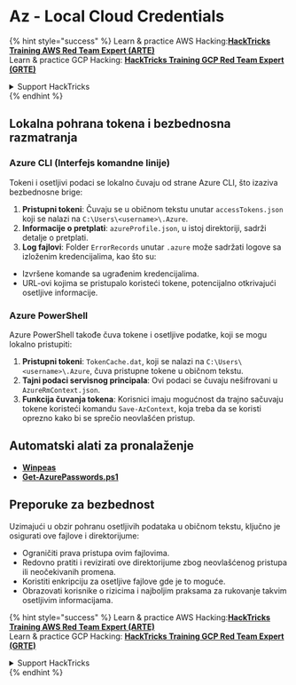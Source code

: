 # Az - Local Cloud Credentials

{% hint style="success" %}
Learn & practice AWS Hacking:<img src="../../../.gitbook/assets/image (1).png" alt="" data-size="line">[**HackTricks Training AWS Red Team Expert (ARTE)**](https://training.hacktricks.xyz/courses/arte)<img src="../../../.gitbook/assets/image (1).png" alt="" data-size="line">\
Learn & practice GCP Hacking: <img src="../../../.gitbook/assets/image (2).png" alt="" data-size="line">[**HackTricks Training GCP Red Team Expert (GRTE)**<img src="../../../.gitbook/assets/image (2).png" alt="" data-size="line">](https://training.hacktricks.xyz/courses/grte)

<details>

<summary>Support HackTricks</summary>

* Check the [**subscription plans**](https://github.com/sponsors/carlospolop)!
* **Join the** 💬 [**Discord group**](https://discord.gg/hRep4RUj7f) or the [**telegram group**](https://t.me/peass) or **follow** us on **Twitter** 🐦 [**@hacktricks\_live**](https://twitter.com/hacktricks\_live)**.**
* **Share hacking tricks by submitting PRs to the** [**HackTricks**](https://github.com/carlospolop/hacktricks) and [**HackTricks Cloud**](https://github.com/carlospolop/hacktricks-cloud) github repos.

</details>
{% endhint %}

## Lokalna pohrana tokena i bezbednosna razmatranja

### Azure CLI (Interfejs komandne linije)

Tokeni i osetljivi podaci se lokalno čuvaju od strane Azure CLI, što izaziva bezbednosne brige:

1. **Pristupni tokeni**: Čuvaju se u običnom tekstu unutar `accessTokens.json` koji se nalazi na `C:\Users\<username>\.Azure`.
2. **Informacije o pretplati**: `azureProfile.json`, u istoj direktoriji, sadrži detalje o pretplati.
3. **Log fajlovi**: Folder `ErrorRecords` unutar `.azure` može sadržati logove sa izloženim kredencijalima, kao što su:
* Izvršene komande sa ugrađenim kredencijalima.
* URL-ovi kojima se pristupalo koristeći tokene, potencijalno otkrivajući osetljive informacije.

### Azure PowerShell

Azure PowerShell takođe čuva tokene i osetljive podatke, koji se mogu lokalno pristupiti:

1. **Pristupni tokeni**: `TokenCache.dat`, koji se nalazi na `C:\Users\<username>\.Azure`, čuva pristupne tokene u običnom tekstu.
2. **Tajni podaci servisnog principala**: Ovi podaci se čuvaju nešifrovani u `AzureRmContext.json`.
3. **Funkcija čuvanja tokena**: Korisnici imaju mogućnost da trajno sačuvaju tokene koristeći komandu `Save-AzContext`, koja treba da se koristi oprezno kako bi se sprečio neovlašćen pristup.

## Automatski alati za pronalaženje

* [**Winpeas**](https://github.com/carlospolop/PEASS-ng/tree/master/winPEAS/winPEASexe)
* [**Get-AzurePasswords.ps1**](https://github.com/NetSPI/MicroBurst/blob/master/AzureRM/Get-AzurePasswords.ps1)

## Preporuke za bezbednost

Uzimajući u obzir pohranu osetljivih podataka u običnom tekstu, ključno je osigurati ove fajlove i direktorijume:

* Ograničiti prava pristupa ovim fajlovima.
* Redovno pratiti i revizirati ove direktorijume zbog neovlašćenog pristupa ili neočekivanih promena.
* Koristiti enkripciju za osetljive fajlove gde je to moguće.
* Obrazovati korisnike o rizicima i najboljim praksama za rukovanje takvim osetljivim informacijama.

{% hint style="success" %}
Learn & practice AWS Hacking:<img src="../../../.gitbook/assets/image (1).png" alt="" data-size="line">[**HackTricks Training AWS Red Team Expert (ARTE)**](https://training.hacktricks.xyz/courses/arte)<img src="../../../.gitbook/assets/image (1).png" alt="" data-size="line">\
Learn & practice GCP Hacking: <img src="../../../.gitbook/assets/image (2).png" alt="" data-size="line">[**HackTricks Training GCP Red Team Expert (GRTE)**<img src="../../../.gitbook/assets/image (2).png" alt="" data-size="line">](https://training.hacktricks.xyz/courses/grte)

<details>

<summary>Support HackTricks</summary>

* Check the [**subscription plans**](https://github.com/sponsors/carlospolop)!
* **Join the** 💬 [**Discord group**](https://discord.gg/hRep4RUj7f) or the [**telegram group**](https://t.me/peass) or **follow** us on **Twitter** 🐦 [**@hacktricks\_live**](https://twitter.com/hacktricks\_live)**.**
* **Share hacking tricks by submitting PRs to the** [**HackTricks**](https://github.com/carlospolop/hacktricks) and [**HackTricks Cloud**](https://github.com/carlospolop/hacktricks-cloud) github repos.

</details>
{% endhint %}
